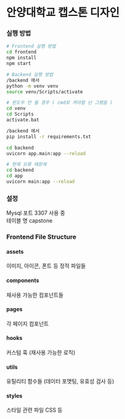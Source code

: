 # 안양대학교 캡스톤 디자인

### 실행 방법
```bash
# Frontend 실행 방법
cd frontend
npm install
npm start

# Backend 실행 방법
/backend 에서
python -m venv venv
source venv/Scripts/activate

# 윈도우 안 될 경우 ( cmd로 켜야함 난 그랬음 )
cd venv
cd Scripts
activate.bat

/backend 에서
pip install -r requirements.txt

cd backend
uvicorn app.main:app --reload

# 현재 오류 때문에
cd backend
cd app
uvicorn main:app --reload
```

### 설정
Mysql 포트 3307 사용 중  
테이블 명 capstone

### Frontend File Structure
#### assets
이미지, 아이콘, 폰트 등 정적 파일들
#### components
재사용 가능한 컴포넌트들
#### pages
각 페이지 컴포넌트
#### hooks
커스텀 훅 (재사용 가능한 로직)
#### utils
유틸리티 함수들 (데이터 포맷팅, 유효성 검사 등)
#### styles
스타일 관련 파일 CSS 등